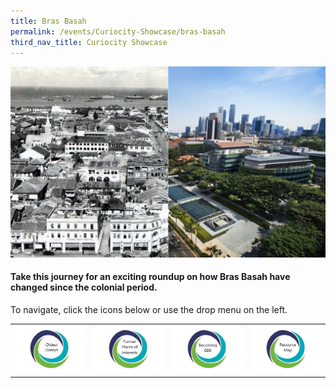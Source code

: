 ```yaml
---
title: Bras Basah
permalink: /events/Curiocity-Showcase/bras-basah
third_nav_title: Curiocity Showcase
---
```


![Alt text for image on Isomer site](/images/sample-bb-landing-banner.png)

#### Take this journey for an exciting roundup on how Bras Basah have changed since the colonial period.

To navigate, click the icons below or use the drop menu on the left.

| |  |  | | 
| :--------: | :--------: | :--------: |  :--------: |
| [![Alt text for image on Isomer site](/images/sample-bb-icon-oldest-district.png)](/events/Curiocity-Showcase/bras-basah/oldest)    | [![Alt text for image on Isomer site](/images/sample-bb-icon-places-interest.png)](/events/curiocity-showcase/former-places-interest)     | [![Alt text for image on Isomer site](/images/sample-bb-icon-becoming-bbb.png)](/events/curiocity-showcase/bras-basah/bbb)     | [![Alt text for image on Isomer site](/images/sample-bb-icon-resource-map.png)](/events/curiocity-showcase/bras-basah/resource-map)     |
